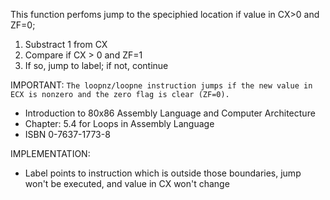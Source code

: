 This function perfoms jump to the speciphied location if value in CX>0 and ZF=0;

1. Substract 1 from CX
2. Compare if CX > 0 and ZF=1
3. If so, jump to label; if not, continue

IMPORTANT:
`The loopnz/loopne instruction jumps if the new value in ECX is nonzero and the zero flag is clear (ZF=0).`
- Introduction to 80x86 Assembly Language and Computer Architecture
- Chapter: 5.4 for Loops in Assembly Language
- ISBN 0-7637-1773-8

IMPLEMENTATION:
- Label points to instruction which is outside those boundaries, jump won't be
executed, and value in CX won't change
